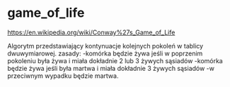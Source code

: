 # game_of_life
https://en.wikipedia.org/wiki/Conway%27s_Game_of_Life


Algorytm przedstawiający kontynuacje kolejnych pokoleń w tablicy dwuwymiarowej.
zasady:
  -komórka będzie żywa jeśli w poprzenim pokoleniu była żywa i miała dokładnie 2 lub 3 żywych sąsiadów
  -komórka będzie żywa jeśli była martwa i miała dokładnie 3 żywych sąsiadów
  -w przeciwnym wypadku będzie martwa.
